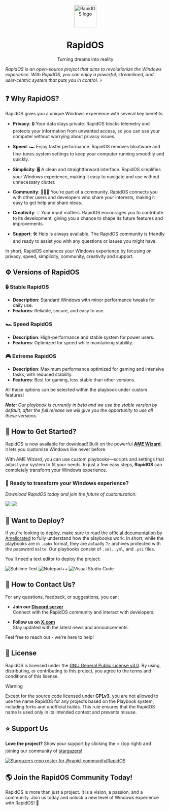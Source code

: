 <p align="center"><a href="https://github.com/rapid-community/RapidOS"><img src="https://i.imgur.com/M2N83g1.png" alt="RapidOS logo" width="70"/></a></p>
<h1 align="center">RapidOS</h1>
<p align="center">Turning dreams into reality</p>

*RapidOS is an open-source project that aims to revolutionize the Windows experience. With RapidOS, you can enjoy a powerful, streamlined, and user-centric system that puts you in control.* :zap:

## <a name="why rapidos">:question: Why RapidOS?</a>

RapidOS gives you a unique Windows experience with several key benefits:

- **Privacy**: :lock: Your data stays private. RapidOS blocks telemetry and protects your information from unwanted access, so you can use your computer without worrying about privacy issues.

- **Speed**: :racing_car: Enjoy faster performance. RapidOS removes bloatware and fine-tunes system settings to keep your computer running smoothly and quickly.

- **Simplicity**: :desktop_computer: A clean and straightforward interface. RapidOS simplifies your Windows experience, making it easy to navigate and use without unnecessary clutter.

- **Community**: :people_holding_hands: You're part of a community. RapidOS connects you with other users and developers who share your interests, making it easy to get help and share ideas.

- **Creativity**: :bulb: Your input matters. RapidOS encourages you to contribute to its development, giving you a chance to shape its future features and improvements.

- **Support**: :hammer_and_wrench: Help is always available. The RapidOS community is friendly and ready to assist you with any questions or issues you might have.

In short, RapidOS enhances your Windows experience by focusing on privacy, speed, simplicity, community, creativity and support.

## <a name="versions of rapidos">:gear: Versions of RapidOS</a>

### :lock: Stable RapidOS
- **Description**: Standard Windows with minor performance tweaks for daily use.
- **Features**: Reliable, secure, and easy to use.

### :racing_car: Speed RapidOS
- **Description**: High-performance and stable system for power users.
- **Features**: Optimized for speed while maintaining stability.

### :video_game: Extreme RapidOS
- **Description**: Maximum performance optimized for gaming and intensive tasks, with reduced stability.
- **Features**: Best for gaming, less stable than other versions.

All these options can be selected within the playbook under custom features!

***Note**: Our playbook is currently in beta and we use the stable version by default, after the full release we will give you the opportunity to use all these versions.*

## <a name="how to get started">🔨 How to Get Started?</a>

RapidOS is now available for download! Built on the powerful **[AME Wizard](https://ameliorated.io/)**, it lets you customize Windows like never before.

With AME Wizard, you can use custom playbooks—scripts and settings that adjust your system to fit your needs. In just a few easy steps, **RapidOS** can completely transform your Windows experience.

### 🌟 **Ready to transform your Windows experience?**  
_Download RapidOS today and join the future of customization:_

<a href="https://rapid-community.ru"><img src="https://img.shields.io/badge/🌐-Official%20Website-blue"></a>
<a href="https://github.com/rapid-community/RapidOS/releases"><img src="https://img.shields.io/badge/📂-GitHub%20Source-brightgreen"></a>

## <a name="want to deploy">🔨 Want to Deploy?</a>

If you're looking to deploy, make sure to read the [official documentation by Ameliorated](https://docs.ameliorated.io/) to fully understand how the playbooks work. In short, while the playbooks are in `.apbx` format, they are actually `7z` archives protected with the password `malte`. Our playbooks consist of `.xml`, `.yml`, and `.ps1` files.

You'll need a text editor to deploy the project:

![Sublime Text](https://img.shields.io/badge/sublime_text-%23575757.svg?style=for-the-badge&logo=sublime-text&logoColor=important)
![Notepad++](https://img.shields.io/badge/Notepad++-90E59A.svg?style=for-the-badge&logo=notepad%2b%2b&logoColor=black)
![Visual Studio Code](https://img.shields.io/badge/Visual%20Studio%20Code-0078d7.svg?style=for-the-badge&logo=visual-studio-code&logoColor=white)

## <a name="how to contact us">📧 How to Contact Us?</a>

For any questions, feedback, or suggestions, you can:

- **Join our [Discord server](https://dsc.gg/rapid-community)**  
  Connect with the RapidOS community and interact with developers.

- **Follow us on [X.com](https://x.com/community_rapid)**  
  Stay updated with the latest news and announcements.

Feel free to reach out - we're here to help!

## <a name="license">:page_facing_up: License</a>

RapidOS is licensed under the [GNU General Public License v3.0](https://github.com/rapid-community/RapidOS/blob/main/LICENSE). By using, distributing, or contributing to this project, you agree to the terms and conditions of this license.

>[!Warning]
>
>Except for the source code licensed under **GPLv3**, you are not allowed to use the name RapidOS for any projects based on the Playbook system, including forks and unofficial builds. This rule ensures that the RapidOS name is used only in its intended context and prevents misuse.

## <a name="support us">:star: Support Us</a>

**Love the project?** Show your support by clicking the :star: (top right) and joining our community of [stargazers](https://github.com/rapid-community/RapidOS/stargazers)!

[![Stargazers repo roster for @rapid-community/RapidOS](https://reporoster.com/stars/dark/rapid-community/RapidOS)](https://github.com/rapid-community/RapidOS/stargazers)

## :earth_americas: Join the RapidOS Community Today!

RapidOS is more than just a project. It is a vision, a passion, and a community.
Join us today and unlock a new level of Windows experience with RapidOS! :star2:
